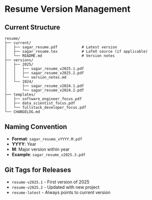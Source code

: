 # Resume Version Management

## Current Structure
```
resume/
├── current/
│   ├── sagar_resume.pdf           # Latest version
│   ├── sagar_resume.tex           # LaTeX source (if applicable)
│   └── README.md                  # Version notes
├── versions/
│   ├── 2025/
│   │   ├── sagar_resume_v2025.1.pdf
│   │   ├── sagar_resume_v2025.2.pdf
│   │   └── version_notes.md
│   └── 2024/
│       ├── sagar_resume_v2024.1.pdf
│       └── sagar_resume_v2024.2.pdf
├── templates/
│   ├── software_engineer_focus.pdf
│   ├── data_scientist_focus.pdf
│   └── fullstack_developer_focus.pdf
└── CHANGELOG.md
```

## Naming Convention
- **Format**: `sagar_resume_vYYYY.M.pdf`
- **YYYY**: Year
- **M**: Major version within year
- **Example**: `sagar_resume_v2025.3.pdf`

## Git Tags for Releases
- `resume-v2025.1` - First version of 2025
- `resume-v2025.2` - Updated with new project
- `resume-latest` - Always points to current version
